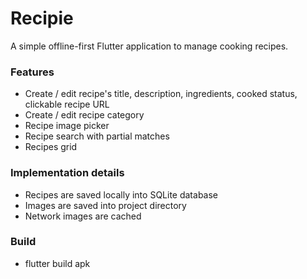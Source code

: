 # Recipie

A simple offline-first Flutter application to manage cooking recipes.

### Features
- Create / edit recipe's title, description, ingredients, cooked status, clickable recipe URL
- Create / edit recipe category
- Recipe image picker
- Recipe search with partial matches
- Recipes grid

### Implementation details
- Recipes are saved locally into SQLite database
- Images are saved into project directory
- Network images are cached

### Build 
- flutter build apk
